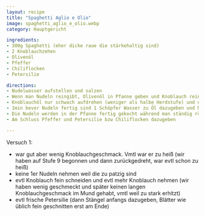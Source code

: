 ```yaml
---
layout: recipe
title: "Spaghetti Aglio e Olio"
image: spaghetti_aglio_e_olio.webp
category: Hauptgericht

ingredients:
- 300g Spaghetti (eher dicke raue die stärkehaltig sind)
- 2 Knoblauchzehen
- Olivenöl
- Pfeffer
- Chiliflocken
- Petersilie

directions:
- Nudelwasser aufstellen und salzen
- Wenn man Nudeln reingibt, Olivenöl in Pfanne geben und Knoblauch rein pressen (oder fein schneiden?)
- Knoblauchöl nur schwach aufdrehen (weniger als halbe Herdstufe) und einige Minuten erwärmen während Nudeln kochen
- 1min bevor Nudeln fertig sind 1 Schöpfer Wasser zu Öl dazugeben und Nudeln reinheben
- Die Nudeln werden in der Pfanne fertig gekocht während man ständig rührt und ggf noch Nudelwasser nachgibt
- Am Schluss Pfeffer und Petersilie bzw Chiliflocken dazugeben

---
```


Versuch 1:
- war gut aber wenig Knoblauchgeschmack. Vmtl war er zu heiß (wir haben auf Stufe 9 begonnen und dann zurückgedreht, war evtl schon zu heiß)
- keine 1er Nudeln nehmen weil die zu patzig sind
- evtl Knoblauch fein schneiden und evtl mehr Knoblauch nehmen (wir haben wenig geschmeckt und später keinen langen Knoblauchgeschmack im Mund gehabt, vmtl weil zu stark erhitzt)
- evtl frische Petersilie (dann Stängel anfangs dazugeben, Blätter wie üblich fein geschnitten erst am Ende)
